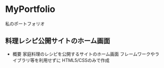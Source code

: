 # MyPortfolio
私のポートフォリオ

## 料理レシピ公開サイトのホーム画面

- 概要
家庭料理のレシピを公開するサイトのホーム画面
フレームワークやライブラリ等を利用せずに
HTML5/CSSのみで作成
